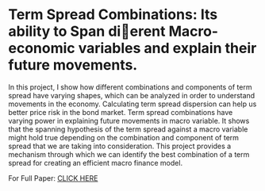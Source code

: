 # Term Spread Combinations: Its ability to Span di􏰀erent Macro-economic variables and explain their future movements.

In this project, I show how different combinations and components of term spread have varying shapes, 
which can be analyzed in order to understand movements in the economy. Calculating term spread dispersion 
can help us better price risk in the bond market. Term spread combinations have varying power in explaining future 
movements in macro variable. It shows that the spanning hypothesis of the term spread against a macro variable might
hold true depending on the combination and component of term spread that we are taking into consideration. 
This project provides a mechanism through which we can identify the best combination of a term spread for creating an 
efficient macro finance model.

For Full Paper: [CLICK HERE](https://drive.google.com/open?id=1q9zrpIblG7c1l0FkFEOKeM0ut-mvkuHK)


